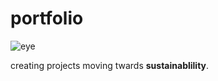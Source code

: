 # portfolio

![eye](https://github.com/rivenshell/portfolio/assets/53383837/5605eb95-b310-4dc3-bc2a-5c4106d0d62a)

creating projects moving twards <b>sustainablility</b>.
